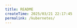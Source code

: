 ```yaml
---
title: README
createTime: 2025/03/21 22:17:45
permalink: /kubernetes/
---
```


<ImageCard
  image="/tools/kubernetes.png"
  center="true"
/>